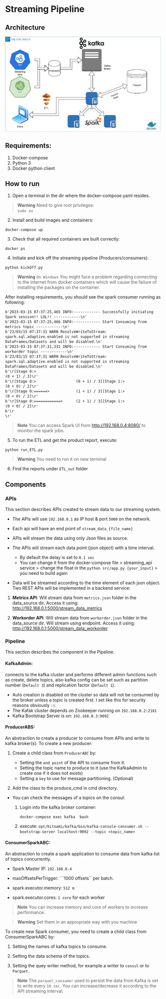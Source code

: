 # Streaming Pipeline

## Architecture
![Getting Started](./diagram.jpg)


## Requirements:

1. Docker-compose
2. Python 3
3. Docker python client

## How to run

1. Open a terminal in the dir where the docker-compose.yaml resides.

> **Warning**
> Need to give root privileges:  
```sudo su```

2. Install and build images and containers:
```
docker-compose up 
```
3. Check that all required containers are built correctly:
```
docker ps
```

4. Initiate and kick off the streaming pipeline (Producers/consumers):
```
python kickOff.py
```

> **Warning**
> ``On Windows`` 
> You might face a problem regarding connecting to the internet from docker containers which will cause the failure of installing the packages on the container.


After installing requirements, you should see the spark consumer running as following:
```
b'2023-03-15 07:37:25,465 INFO:------------ Successfully initiating Spark session!! LOL!! ------------\n'
b'2023-03-15 07:37:25,466 INFO:------------ Start Consuming from metrics topic ------------\n'
b'23/03/15 07:37:31 WARN ResolveWriteToStream: spark.sql.adaptive.enabled is not supported in streaming DataFrames/Datasets and will be disabled.\n'
b'2023-03-15 07:37:31,331 INFO:------------ Start Consuming from workorder topic ------------\n'
b'23/03/15 07:37:31 WARN ResolveWriteToStream: spark.sql.adaptive.enabled is not supported in streaming DataFrames/Datasets and will be disabled.\n'
b'\r[Stage 0:>                                                          (0 + 1) / 3]\r'
b'\r[Stage 0:>                  (0 + 1) / 3][Stage 1:>                  (0 + 0) / 2]\r'
b'\r[Stage 0:======>            (1 + 1) / 3][Stage 1:>                  (0 + 0) / 2]\r'
b'\r[Stage 0:============>      (2 + 1) / 3][Stage 1:>                  (0 + 0) / 2]\r'
b'\r                                                                                \r'
```

> **Note** 
> You can access Spark UI from http://192.168.0.4:8080/ to monitor the spark jobs.

5. To run the ETL and get the product report, execute:
```
python run_ETL.py
```
> **Warning**
> You need to run it on new terminal

6. Find the reports under ``ETL_out`` folder




## Components
### APIs
This section describes APIs created to stream data to our streaming system. 

* The APIs will use `192.168.0.1` as IP host & port `5000` on the network.
* Each api will have an end point of `stream_data_{file_name}`
* APIs will stream the data using only Json files as source.
* The APIs will stream each data point (json object) with a time interval.
    
    * By default the delay is set to ``0.1 sec``
    * You can change it from the docker-compose file > streaming_api service > change the float in the `python src/app.py {your_input}` > you need to build again
* Data will be streamed according to the time element of each json object.
Two REST APIs will be implemented in a backend service:

1. **Metrics API**: Will stream data from `metrics.json` folder in the data_source dir. Access it using: http://192.168.0.1:5000/stream_data_metrics

2. **Workorder API**: Will stream data from `workorder.json` folder in the data_source dir. Will stream using endpoint. Access it using: http://192.168.0.1:5000/stream_data_workorder

### Pipeline
This section describes the component in the Pipeline.

#### KafkaAdmin:
connects to the kafka cluster and performs different admin functions such as create, delete topics, also kafka config can be set such as partition number (`Default 3`) and replication factor (`Default 1`).
* Auto creation is disabled on the cluster so data will not be consumed by the broker unless a topic is created first. I set like this for security reasons obviously `:(`.
* The Kafak cluster depends on Zookeeper running on `192.168.0.2:2181`
* Kafka Bootstrap Server is on: `192.168.0.3:9092`

#### ProducerABS:
An abstraction to create a producer to consume from APIs and write to kafka broker(s). To create a new producer:
1. Create a child class from `ProducerABC` by:
    
    * Setting the `end point` of the API to consume from it.
    * Setting the topic name to produce to it (use the KafkaAdmin to create one if it does not exists)
    * Setting a `key` to use for message partitioning. (Optional)
2. Add the class to the produce_cmd in cmd directory.

* You can check the messages of a topics on the consul:

    1. Login into the kafka broker container:
        ```
        docker-compose exec kafka  bash
        ```
    2. execute:
    ``` opt/bitnami/kafka/bin/kafka-console-consumer.sh --bootstrap-server localhost:9092 --topic <topic_name> ```


#### ConsumerSparkABC:
An abstraction to create a spark application to consume data from kafka list of topics concurrently.

* Spark Master IP: ``192.168.0.4``

* maxOffsetsPerTrigger: ```1000 offsets`` per batch.

* spark.executor.memory: ```512 m```

* spark.executor.cores: ``1 core`` for each worker

> **Note** 
> You can increase memory and core of workers to increase performance.

> **Warning** 
> Set them in an appropriate way with you machine

To create new Spark consumer, you need to create a child class from ConsumerSparkABC by:

1. Setting the names of kafka topics to consume.

2. Setting the data schema of the topics.

3. Setting the quey writer method, for example a writer to ``consul`` or to ``Parquet``.

> **Note** 
> The ``parquet_consumer`` used to persist the data from Kafka is set to write every ``10 sec``. You can increase/decrease it according to the API streaming interval. 
